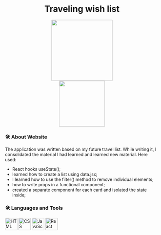<div id="header" align="center">
  <h1>Traveling wish list</h1>
  <img src="https://media.giphy.com/media/v1.Y2lkPTc5MGI3NjExcnlvb3lpdnBod3ZqaHZ5cmJiNzZvMXE4dzJzaGhpaTh1b2xnMTQ3MSZlcD12MV9naWZzX3NlYXJjaCZjdD1n/w1eatlCL6TSFnt7jjU/giphy.gif" alt="" width="200px"/>
</div>
<div id="header" align="center">
  <img src="https://komarev.com/ghpvc/?username=Alisa-Popovuch&style=flat-square&color=red" alt="" width="150px"/>
</div>

### :hammer_and_wrench: About Website
<p>The application was written based on my future travel list. While writing it, I consolidated the material I had learned and learned new material. 
Here used:</p>
<ul>
  <li>React hooks useState();</li>
  <li>learned how to create a list using data.jsx;</li>
  <li>I learned how to use the filter() method to remove individual elements;</li>
  <li>how to write props in a functional component;</li>
  <li>created a separate component for each card and isolated the state inside;</li>
</ul>

  ### :hammer_and_wrench: Languages and Tools 
  <div>
      <img src="https://img.icons8.com/?size=48&id=20909&format=png" alt="HTML" width="40px"/>
      <img src="https://img.icons8.com/?size=48&id=7gdY5qNXaKC0&format=png" alt="CSS" width="40px"/>
      <img src="https://img.icons8.com/?size=48&id=108784&format=png" alt="JavaScript" width="40px"/>
      <img src="https://img.icons8.com/?size=100&id=bzf0DqjXFHIW&format=png&color=000000" alt="React" width="40px"/>
  </div>
